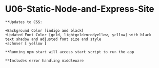# U06-Static-Node-and-Express-Site
    
    **Updates to CSS:

    +Background Color [indigo and black]
    +Updated Font Color [gold, lightgoldenrodyellow, yellow] with black text shadow and adjusted font size and style
    +a:hover [ yellow ] 

    **Running npm start will access start script to run the app

    **Includes error handling middleware